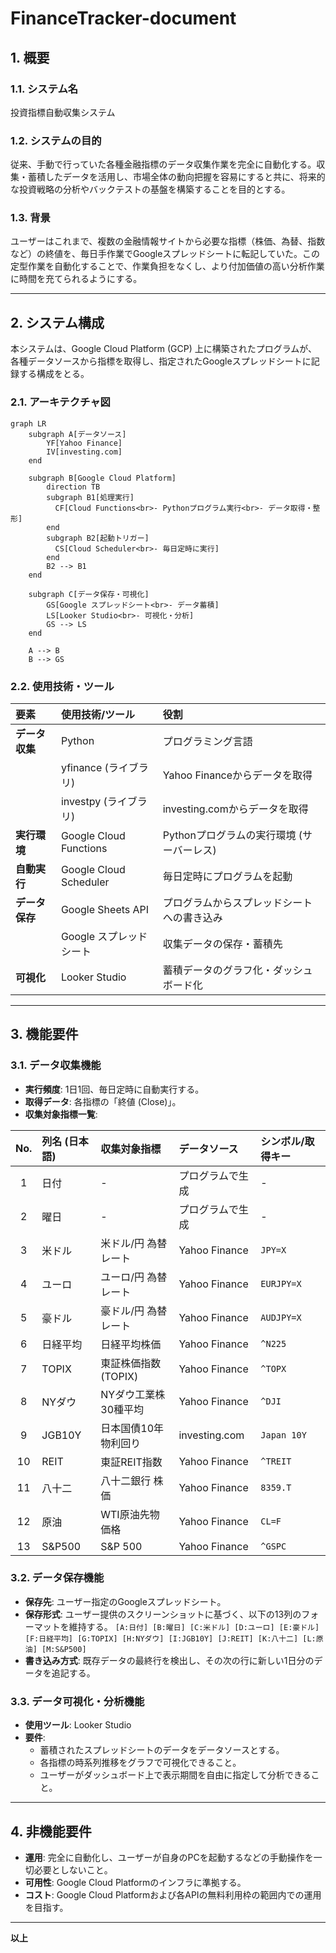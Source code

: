 # FinanceTracker-document

## 1. 概要

### 1.1. システム名
投資指標自動収集システム

### 1.2. システムの目的
従来、手動で行っていた各種金融指標のデータ収集作業を完全に自動化する。収集・蓄積したデータを活用し、市場全体の動向把握を容易にすると共に、将来的な投資戦略の分析やバックテストの基盤を構築することを目的とする。

### 1.3. 背景
ユーザーはこれまで、複数の金融情報サイトから必要な指標（株価、為替、指数など）の終値を、毎日手作業でGoogleスプレッドシートに転記していた。この定型作業を自動化することで、作業負担をなくし、より付加価値の高い分析作業に時間を充てられるようにする。

---

## 2. システム構成

本システムは、Google Cloud Platform (GCP) 上に構築されたプログラムが、各種データソースから指標を取得し、指定されたGoogleスプレッドシートに記録する構成をとる。

### 2.1. アーキテクチャ図
```mermaid
graph LR
    subgraph A[データソース]
        YF[Yahoo Finance]
        IV[investing.com]
    end

    subgraph B[Google Cloud Platform]
        direction TB
        subgraph B1[処理実行]
          CF[Cloud Functions<br>- Pythonプログラム実行<br>- データ取得・整形]
        end
        subgraph B2[起動トリガー]
          CS[Cloud Scheduler<br>- 毎日定時に実行]
        end
        B2 --> B1
    end

    subgraph C[データ保存・可視化]
        GS[Google スプレッドシート<br>- データ蓄積]
        LS[Looker Studio<br>- 可視化・分析]
        GS --> LS
    end

    A --> B
    B --> GS
```

### 2.2. 使用技術・ツール
| 要素 | 使用技術/ツール | 役割 |
| :--- | :--- | :--- |
| **データ収集** | Python | プログラミング言語 |
| | yfinance (ライブラリ) | Yahoo Financeからデータを取得 |
| | investpy (ライブラリ) | investing.comからデータを取得 |
| **実行環境** | Google Cloud Functions | Pythonプログラムの実行環境 (サーバーレス) |
| **自動実行** | Google Cloud Scheduler | 毎日定時にプログラムを起動 |
| **データ保存** | Google Sheets API | プログラムからスプレッドシートへの書き込み |
| | Google スプレッドシート | 収集データの保存・蓄積先 |
| **可視化** | Looker Studio | 蓄積データのグラフ化・ダッシュボード化 |

---

## 3. 機能要件

### 3.1. データ収集機能
- **実行頻度**: 1日1回、毎日定時に自動実行する。
- **取得データ**: 各指標の「終値 (Close)」。
- **収集対象指標一覧**:

| No. | 列名 (日本語) | 収集対象指標 | データソース | シンボル/取得キー |
|:---:|:---|:---|:---|:---|
| 1 | 日付 | - | プログラムで生成 | - |
| 2 | 曜日 | - | プログラムで生成 | - |
| 3 | 米ドル | 米ドル/円 為替レート | Yahoo Finance | `JPY=X` |
| 4 | ユーロ | ユーロ/円 為替レート | Yahoo Finance | `EURJPY=X` |
| 5 | 豪ドル | 豪ドル/円 為替レート | Yahoo Finance | `AUDJPY=X` |
| 6 | 日経平均 | 日経平均株価 | Yahoo Finance | `^N225` |
| 7 | TOPIX | 東証株価指数 (TOPIX) | Yahoo Finance | `^TOPX` |
| 8 | NYダウ | NYダウ工業株30種平均 | Yahoo Finance | `^DJI` |
| 9 | JGB10Y | 日本国債10年物利回り | investing.com | `Japan 10Y` |
| 10 | REIT | 東証REIT指数 | Yahoo Finance | `^TREIT` |
| 11 | 八十二 | 八十二銀行 株価 | Yahoo Finance | `8359.T` |
| 12 | 原油 | WTI原油先物価格 | Yahoo Finance | `CL=F` |
| 13| S&P500 | S&P 500 | Yahoo Finance | `^GSPC` |


### 3.2. データ保存機能
- **保存先**: ユーザー指定のGoogleスプレッドシート。
- **保存形式**: ユーザー提供のスクリーンショットに基づく、以下の13列のフォーマットを維持する。
  `[A:日付] [B:曜日] [C:米ドル] [D:ユーロ] [E:豪ドル] [F:日経平均] [G:TOPIX] [H:NYダウ] [I:JGB10Y] [J:REIT] [K:八十二] [L:原油] [M:S&P500]`
- **書き込み方式**: 既存データの最終行を検出し、その次の行に新しい1日分のデータを追記する。

### 3.3. データ可視化・分析機能
- **使用ツール**: Looker Studio
- **要件**:
    - 蓄積されたスプレッドシートのデータをデータソースとする。
    - 各指標の時系列推移をグラフで可視化できること。
    - ユーザーがダッシュボード上で表示期間を自由に指定して分析できること。

---

## 4. 非機能要件

- **運用**: 完全に自動化し、ユーザーが自身のPCを起動するなどの手動操作を一切必要としないこと。
- **可用性**: Google Cloud Platformのインフラに準拠する。
- **コスト**: Google Cloud Platformおよび各APIの無料利用枠の範囲内での運用を目指す。

---
**以上**
